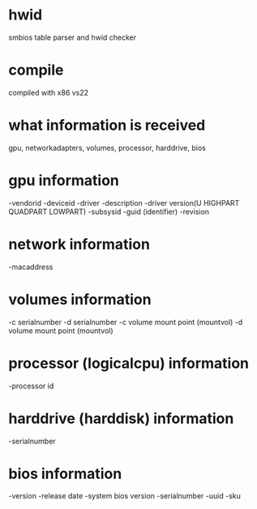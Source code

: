 # hwid
smbios table parser and hwid checker
# compile
compiled with x86 vs22
# what information is received
gpu, networkadapters, volumes, processor, harddrive, bios
# gpu information
-vendorid
-deviceid
-driver
-description
-driver version(U HIGHPART QUADPART LOWPART)
-subsysid
-guid (identifier)
-revision
# network information
-macaddress
# volumes information
-c serialnumber
-d serialnumber
-c volume mount point (mountvol)
-d volume mount point (mountvol)
# processor (logicalcpu) information
-processor id
# harddrive (harddisk) information
-serialnumber
# bios information
-version
-release date
-system bios version
-serialnumber
-uuid
-sku

